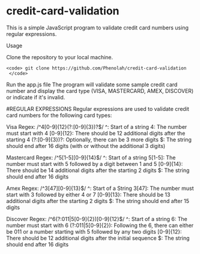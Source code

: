 # credit-card-validation

This is a simple JavaScript program to validate credit card numbers using regular expressions.

Usage

Clone the repository to your local machine.

	<code> git clone https://github.com/Phenolah/credit-card-validation
     </code>
     
Run the app.js file
The program will validate some sample credit card number and display the card type (VISA, MASTERCARD, AMEX, DISCOVER) or indicate if it's invalid.


#REGULAR EXPRESSIONS
Regular expressions are used to validate credit card numbers for the following card types:

Visa Regex: /^4[0-9]{12}(?:[0-9]{3})?$/
  ^: Start of a string
  4: The number must start with 4
  [0-9]{12}: There should be 12 additional digits after the starting 4
  (?:[0-9]{3})?: Optionally, there can be 3 more digits
  $: The string should end after 16 digits (with or without the additional 3 digits)

Mastercard Regex: /^5[1-5][0-9]{14}$/
  ^: Start of a string
  5[1-5]: The number must start with 5 followed by a digit between 1 and 5
  [0-9]{14}: There should be 14 additional digits after the starting 2 digits
  $: The string should end after 16 digits

Amex Regex: /^3[47][0-9]{13}$/
  ^: Start of a String
  3[47]: The number must start with 3 followed by either 4 or 7
  [0-9]{13}: There should be 13 additional digits after the starting 2 digits
  $: The string should end after 15 digits

Discover Regex: /^6(?:011|5[0-9]{2})[0-9]{12}$/
  ^: Start of a string
  6: The number must start with 6
  (?:011|5[0-9]{2}): Following the 6, there can either be 011 or a number starting with 5 followed by any two digits
  [0-9]{12}: There should be 12 additional digits after the initial sequence
  $: The string should end after 16 digits
